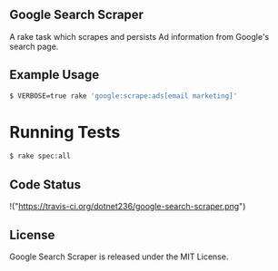 ## Google Search Scraper

A rake task which scrapes and persists Ad information from Google's search page.

## Example Usage

```bash
$ VERBOSE=true rake 'google:scrape:ads[email marketing]'
```

# Running Tests
```bash
$ rake spec:all
```

## Code Status

!("https://travis-ci.org/dotnet236/google-search-scraper.png")


## License

Google Search Scraper is released under the MIT License.
